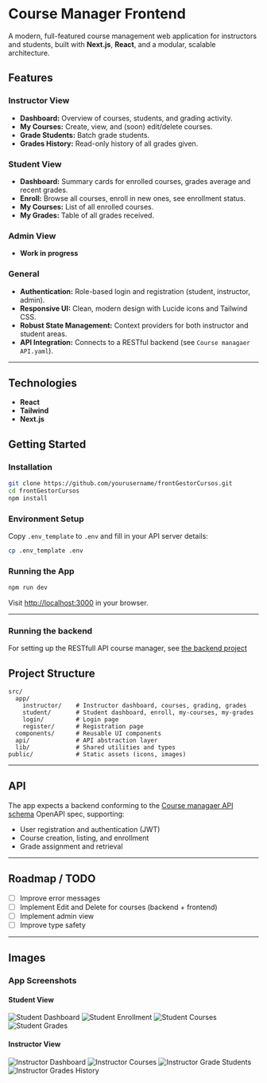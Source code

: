 # Course Manager Frontend

A modern, full-featured course management web application for instructors and students, built with **Next.js**, **React**, and a modular, scalable architecture.

## Features

### Instructor View
- **Dashboard:** Overview of courses, students, and grading activity.
- **My Courses:** Create, view, and (soon) edit/delete courses.
- **Grade Students:** Batch grade students.
- **Grades History:** Read-only history of all grades given.

### Student View
- **Dashboard:** Summary cards for enrolled courses, grades average and recent grades.
- **Enroll:** Browse all courses, enroll in new ones, see enrollment status.
- **My Courses:** List of all enrolled courses.
- **My Grades:** Table of all grades received.

### Admin View
- **Work in progress**

### General
- **Authentication:** Role-based login and registration (student, instructor, admin).
- **Responsive UI:** Clean, modern design with Lucide icons and Tailwind CSS.
- **Robust State Management:** Context providers for both instructor and student areas.
- **API Integration:** Connects to a RESTful backend (see `Course managaer API.yaml`).

---

## Technologies
- **React**
- **Tailwind**
- **Next.js**

## Getting Started

### Installation

```bash
git clone https://github.com/yourusername/frontGestorCursos.git
cd frontGestorCursos
npm install
```

### Environment Setup

Copy `.env_template` to `.env` and fill in your API server details:

```bash
cp .env_template .env
```

### Running the App

```bash
npm run dev
```

Visit [http://localhost:3000](http://localhost:3000) in your browser.

---

### Running the backend

For setting up the RESTfull API course manager, see [the backend project](https://github.com/BrunoSpoletini/gestorCursos)

## Project Structure

```
src/
  app/
    instructor/    # Instructor dashboard, courses, grading, grades
    student/       # Student dashboard, enroll, my-courses, my-grades
    login/         # Login page
    register/      # Registration page
  components/      # Reusable UI components
  api/             # API abstraction layer
  lib/             # Shared utilities and types
public/            # Static assets (icons, images)
```

---

## API

The app expects a backend conforming to the [Course managaer API schema](./schema.yml) OpenAPI spec, supporting:
- User registration and authentication (JWT)
- Course creation, listing, and enrollment
- Grade assignment and retrieval

---

## Roadmap / TODO

- [ ] Improve error messages
- [ ] Implement Edit and Delete for courses (backend + frontend)
- [ ] Implement admin view
- [ ] Improve type safety

---

## Images

### App Screenshots

#### Student View
![Student Dashboard](./images/student/student-dashboard.png)
![Student Enrollment](./images/student/student-enrollment.png)
![Student Courses](./images/student/student-courses.png)
![Student Grades](./images/student/student-grades.png)

#### Instructor View
![Instructor Dashboard](./images/instructor/instructorView-dashboard.png)
![Instructor Courses](./images/instructor/instructorView-courses.png)
![Instructor Grade Students](./images/instructor/instructorView-gradeStudents.png)
![Instructor Grades History](./images/instructor/instructorView-gradesHistory.png)



